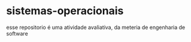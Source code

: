 # sistemas-operacionais
esse repositorio é uma atividade avaliativa, da meteria de engenharia de software
